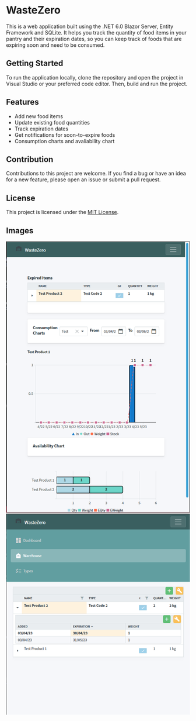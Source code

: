 # WasteZero

This is a web application built using the .NET 6.0 Blazor Server, Entity Framework and SQLite. It helps you track the quantity of food items in your pantry and their expiration dates, so you can keep track of foods that are expiring soon and need to be consumed. 

## Getting Started

To run the application locally, clone the repository and open the project in Visual Studio or your preferred code editor. Then, build and run the project. 

## Features

- Add new food items
- Update existing food quantities
- Track expiration dates
- Get notifications for soon-to-expire foods
- Consumption charts and avaliability chart

## Contribution

Contributions to this project are welcome. If you find a bug or have an idea for a new feature, please open an issue or submit a pull request.

## License

This project is licensed under the [MIT License](https://github.com/Obrelix/WasteZero/blob/main/LICENSE).

## Images

 ![alt text](https://github.com/Obrelix/WasteZero/blob/main/Images/Capture1.png?raw=true)
 ![alt text](https://github.com/Obrelix/WasteZero/blob/main/Images/Capture2.png?raw=true)
